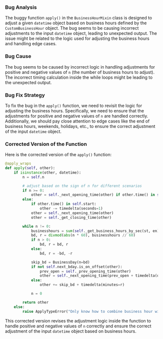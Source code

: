 ### Bug Analysis
The buggy function `apply()` in the `BusinessHourMixin` class is designed to adjust a given `datetime` object based on business hours defined by the `CustomBusinessHour` object. The bug seems to be causing incorrect adjustments to the input `datetime` object, leading to unexpected output. The issue might be related to the logic used for adjusting the business hours and handling edge cases.

### Bug Cause
The bug seems to be caused by incorrect logic in handling adjustments for positive and negative values of `n` (the number of business hours to adjust). The incorrect timing calculation inside the while loops might be leading to the unexpected output.

### Bug Fix Strategy
To fix the bug in the `apply()` function, we need to revisit the logic for adjusting the business hours. Specifically, we need to ensure that the adjustments for positive and negative values of `n` are handled correctly. Additionally, we should pay close attention to edge cases like the end of business hours, weekends, holidays, etc., to ensure the correct adjustment of the input `datetime` object.

### Corrected Version of the Function
Here is the corrected version of the `apply()` function:
```python
@apply_wraps
def apply(self, other):
    if isinstance(other, datetime):
        n = self.n

        # adjust based on the sign of n for different scenarios
        if n >= 0:
            other = self._next_opening_time(other) if other.time() in self.end or not self._is_on_offset(other) else other
        else:
            if other.time() in self.start:
                other -= timedelta(seconds=1)
            other = self._next_opening_time(other)
            other = self._get_closing_time(other)

        while n != 0:
            businesshours = sum(self._get_business_hours_by_sec(st, en) for st, en in zip(self.start, self.end))
            bd, r = divmod(abs(n * 60), businesshours // 60)
            if n > 0:
                bd, r = bd, r
            else:
                bd, r = -bd, -r

            skip_bd = BusinessDay(n=bd)
            if not self.next_bday.is_on_offset(other):
                prev_open = self._prev_opening_time(other)
                other = self._next_opening_time(prev_open + timedelta(days=1)) + timedelta(minutes=r)
            else:
                other += skip_bd + timedelta(minutes=r)

            n = 0

        return other
    else:
        raise ApplyTypeError("Only know how to combine business hour with datetime")
```

This corrected version revises the adjustment logic inside the function to handle positive and negative values of `n` correctly and ensure the correct adjustment of the input `datetime` object based on business hours.